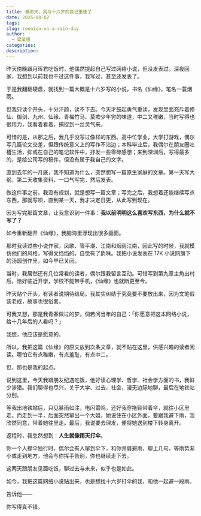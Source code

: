 ```yaml
---
title: 暴雨天，我与十六岁的自己重逢了
date: 2025-08-02
tags: 
slug: reunion-on-a-rain-day
author:
  - 梁某银
categories: 
description:
---
```

昨天傍晚跟月晖君吃饭时，他偶然提起自己写过网络小说，但没发表过。深夜回家，我想到以前我也干过这件事，我写过，甚至还发表了。

于是我翻翻硬盘，就找到一篇大概是十六岁写的小说，书名《仙缘》，笔名一蓑烟雨。

但我只读个开头，十分汗颜，读不下去。今天才鼓起勇气重读，发现里面充斥着修仙、御剑、九州、仙缘、青梅竹马、莫欺少年穷的味道，中二又稚嫩，当时写得也很用力，我看着看着，捕捉到一丝灵气来。

可惜的是，从那之后，我几乎没写过像样的东西。高中忙学业，大学打游戏，偶尔写几篇论文交差，但跟传统意义上的写作不沾边；本科毕业后，我偶尔在朋友圈吐槽生活，抑或在自己的笔记软件中，抒发一些零碎感想；来到深圳后，写得最多的，是给公司写的稿件，但没有属于我自己的文字。

直到去年的一月底，我不知道为什么，突然想写一篇原生家庭的文章。第一天写大纲，第二天收集资料，一口气写完，然后发表。

做这件事之前，我没有规划，就是想写一篇文章；写完之后，我想着还能继续写点东西，那就写呗，直到某一天，我才决定日更，从此写到现在。

因为写完那篇文章，让我意识到一件事：**我以前明明这么喜欢写东西，为什么就不写了？**

如今重新翻开《仙缘》，我脑海里浮现出很多画面。

那时我读过些小说作家，凤歌、管平潮、江南和烟雨江南，因此写的时候，我就模仿他们的风格，写得文绉绉的，自觉有了韵味。我把小说发表在 17K 小说网旗下的汤圆创作里，如今早已关闭。

当时，我居然还有几位常看的读者，偶尔跟我留言互动。可惜写到第九章主角出村后，恰好临近开学，学校不能带手机，《仙缘》也就断更至今。

昨天贴个开头，有读者说期待结局。我其实纠结于究竟要不要放出来，因为文笔假装老成，故事也很俗套。

可我又想，那是我青春做过的梦。倘若问当年的自己：「你愿意把这本网络小说，给十几年后的人看吗？」

我想，他应该是愿意的。

所以，我把这篇《仙缘》的原文放到次条文章，就不贴在这里，供感兴趣的读者阅读。哪怕它有点稚嫩，有点羞耻，有点中二。

但，那也是我的起点。

说到这里，今天我跟朋友纪遇吃饭，他好读心理学、哲学、社会学方面的书，我鲜少涉猎。我们聊得也尽兴，关于大学、过去、社会，漫无边际地聊，最后在地铁站分别。

等我出地铁站后，只见暴雨如注，电闪雷鸣，还好我穿拖鞋带着伞，就往小区里走。而走到一半，后面突然窜出一个大姐，她说住在小区外面，要跟我避下雨，我欣然同意，带着她往里走。最后，我说要去理发，便将她送到楼下转身离开。

返程时，我忽然想到：**人生就像雨天打伞**。

你一个人撑伞独行时，偶尔会有人窜到伞下，和你并肩避雨，聊上几句，等雨势渐小或走到地方，他会与你挥手告别，你也继续走下去。

这两天跟朋友见面吃饭，聊过去与未来，似乎也是如此。

如今，我把这篇网络小说贴出来，也是想找十六岁打伞的我，和他一起避一段雨。

告诉他——

你写得真不错。